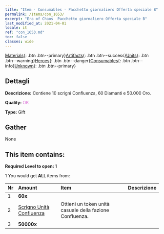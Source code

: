 ```yaml
---
title: "Item - Consumables - Pacchetto giornaliero Offerta speciale B"
permalink: /Items/con_1653/
excerpt: "Era of Chaos  Pacchetto giornaliero Offerta speciale B"
last_modified_at: 2021-04-01
locale: it
ref: "con_1653.md"
toc: false
classes: wide
---
```

 [Materials](/it/Items/){: .btn .btn--primary}[Artifacts](/it/Items/Artifacts/){: .btn .btn--success}[Units](/it/Items/Units/){: .btn .btn--warning}[Heroes](/it/Items/Heroes/){: .btn .btn--danger}[Consumables](/it/Items/Consumables/){: .btn .btn--info}[Unknown](/it/Items/Unknown/){: .btn .btn--primary}

## Dettagli
 **Descrizione:** Contiene 10 scrigni Confluenza, 60 Diamanti e 50.000 Oro.

 **Quality:** <span style="color: #DA70D6">OK</span>

 **Type:** Gift

## Gather

  None

## This item contains:

 **Required Level to open:** 1

 1 You would get **ALL** items  from:

  | Nr | Amount |     Item    | Descrizione |
  |:---|:-------|:------------|:-----------:|
  | 1 |  **60x** | <i class="fas fa-gem"/> |  | 
  | 2 | [Scrigno Unità Confluenza](/it/Items/con_1275/) | Ottieni un token unità casuale della fazione Confluenza. | 
  | 3 |  **50000x** | <i class="fas fa-coins"/> |  | 

